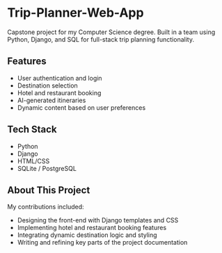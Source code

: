 # Trip-Planner-Web-App
Capstone project for my Computer Science degree. Built in a team using Python, Django, and SQL for full-stack trip planning functionality.

## Features
- User authentication and login
- Destination selection
- Hotel and restaurant booking
- AI-generated itineraries
- Dynamic content based on user preferences

## Tech Stack
- Python
- Django
- HTML/CSS
- SQLite / PostgreSQL

## About This Project

My contributions included:
- Designing the front-end with Django templates and CSS
- Implementing hotel and restaurant booking features
- Integrating dynamic destination logic and styling
- Writing and refining key parts of the project documentation
